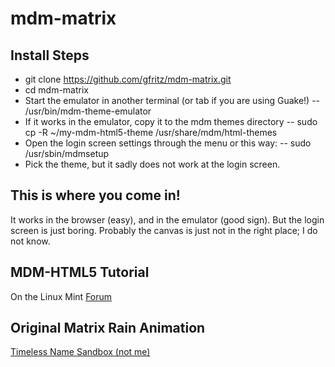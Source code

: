 # mdm-matrix

## Install Steps
- git clone https://github.com/gfritz/mdm-matrix.git
- cd mdm-matrix
- Start the emulator in another terminal (or tab if you are using Guake!) 
	-- /usr/bin/mdm-theme-emulator
- If it works in the emulator, copy it to the mdm themes directory
	-- sudo cp -R ~/my-mdm-html5-theme /usr/share/mdm/html-themes
- Open the login screen settings through the menu or this way:
	-- sudo /usr/sbin/mdmsetup
- Pick the theme, but it sadly does not work at the login screen.

## This is where you come in!
It works in the browser (easy), and in the emulator (good sign).  But the login screen is just boring.  Probably the canvas is just not in the right place; I do not know.

## MDM-HTML5 Tutorial
On the Linux Mint [Forum](http://community.linuxmint.com/tutorial/view/1336)

## Original Matrix Rain Animation
[Timeless Name Sandbox (not me)](http://timelessname.com/sandbox/matrix.html)